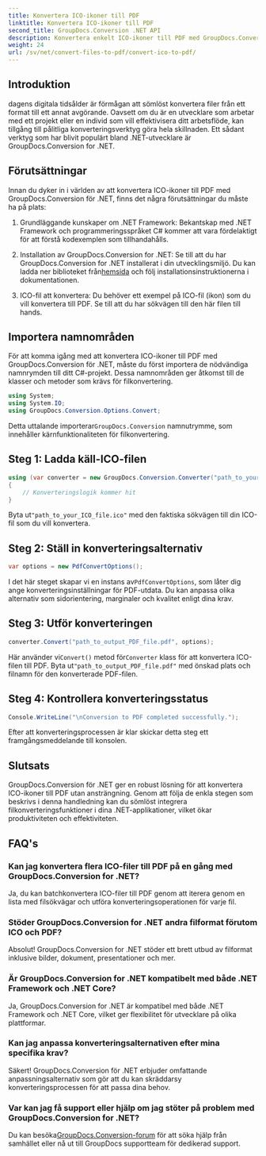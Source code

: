 ```yaml
---
title: Konvertera ICO-ikoner till PDF
linktitle: Konvertera ICO-ikoner till PDF
second_title: GroupDocs.Conversion .NET API
description: Konvertera enkelt ICO-ikoner till PDF med GroupDocs.Conversion för .NET. Öka produktiviteten med enkla steg som beskrivs i denna handledning.
weight: 24
url: /sv/net/convert-files-to-pdf/convert-ico-to-pdf/
---
```

## Introduktion
dagens digitala tidsålder är förmågan att sömlöst konvertera filer från ett format till ett annat avgörande. Oavsett om du är en utvecklare som arbetar med ett projekt eller en individ som vill effektivisera ditt arbetsflöde, kan tillgång till pålitliga konverteringsverktyg göra hela skillnaden. Ett sådant verktyg som har blivit populärt bland .NET-utvecklare är GroupDocs.Conversion for .NET.
## Förutsättningar
Innan du dyker in i världen av att konvertera ICO-ikoner till PDF med GroupDocs.Conversion för .NET, finns det några förutsättningar du måste ha på plats:
1. Grundläggande kunskaper om .NET Framework: Bekantskap med .NET Framework och programmeringsspråket C# kommer att vara fördelaktigt för att förstå kodexemplen som tillhandahålls.
   
2.  Installation av GroupDocs.Conversion for .NET: Se till att du har GroupDocs.Conversion for .NET installerat i din utvecklingsmiljö. Du kan ladda ner biblioteket från[hemsida](https://releases.groupdocs.com/conversion/net/) och följ installationsinstruktionerna i dokumentationen.
3. ICO-fil att konvertera: Du behöver ett exempel på ICO-fil (ikon) som du vill konvertera till PDF. Se till att du har sökvägen till den här filen till hands.

## Importera namnområden
För att komma igång med att konvertera ICO-ikoner till PDF med GroupDocs.Conversion för .NET, måste du först importera de nödvändiga namnrymden till ditt C#-projekt. Dessa namnområden ger åtkomst till de klasser och metoder som krävs för filkonvertering.

```csharp
using System;
using System.IO;
using GroupDocs.Conversion.Options.Convert;
```
 Detta uttalande importerar`GroupDocs.Conversion` namnutrymme, som innehåller kärnfunktionaliteten för filkonvertering.
## Steg 1: Ladda käll-ICO-filen
```csharp
using (var converter = new GroupDocs.Conversion.Converter("path_to_your_ICO_file.ico"))
{
    // Konverteringslogik kommer hit
}
```
 Byta ut`"path_to_your_ICO_file.ico"` med den faktiska sökvägen till din ICO-fil som du vill konvertera.
## Steg 2: Ställ in konverteringsalternativ
```csharp
var options = new PdfConvertOptions();
```
 I det här steget skapar vi en instans av`PdfConvertOptions`, som låter dig ange konverteringsinställningar för PDF-utdata. Du kan anpassa olika alternativ som sidorientering, marginaler och kvalitet enligt dina krav.
## Steg 3: Utför konverteringen
```csharp
converter.Convert("path_to_output_PDF_file.pdf", options);
```
 Här använder vi`Convert()` metod för`Converter` klass för att konvertera ICO-filen till PDF. Byta ut`"path_to_output_PDF_file.pdf"` med önskad plats och filnamn för den konverterade PDF-filen.
## Steg 4: Kontrollera konverteringsstatus
```csharp
Console.WriteLine("\nConversion to PDF completed successfully.");
```
Efter att konverteringsprocessen är klar skickar detta steg ett framgångsmeddelande till konsolen.

## Slutsats
GroupDocs.Conversion för .NET ger en robust lösning för att konvertera ICO-ikoner till PDF utan ansträngning. Genom att följa de enkla stegen som beskrivs i denna handledning kan du sömlöst integrera filkonverteringsfunktioner i dina .NET-applikationer, vilket ökar produktiviteten och effektiviteten.
## FAQ's
### Kan jag konvertera flera ICO-filer till PDF på en gång med GroupDocs.Conversion for .NET?
Ja, du kan batchkonvertera ICO-filer till PDF genom att iterera genom en lista med filsökvägar och utföra konverteringsoperationen för varje fil.
### Stöder GroupDocs.Conversion for .NET andra filformat förutom ICO och PDF?
Absolut! GroupDocs.Conversion for .NET stöder ett brett utbud av filformat inklusive bilder, dokument, presentationer och mer.
### Är GroupDocs.Conversion for .NET kompatibelt med både .NET Framework och .NET Core?
Ja, GroupDocs.Conversion for .NET är kompatibel med både .NET Framework och .NET Core, vilket ger flexibilitet för utvecklare på olika plattformar.
### Kan jag anpassa konverteringsalternativen efter mina specifika krav?
Säkert! GroupDocs.Conversion för .NET erbjuder omfattande anpassningsalternativ som gör att du kan skräddarsy konverteringsprocessen för att passa dina behov.
### Var kan jag få support eller hjälp om jag stöter på problem med GroupDocs.Conversion for .NET?
 Du kan besöka[GroupDocs.Conversion-forum](https://forum.groupdocs.com/c/conversion/11) för att söka hjälp från samhället eller nå ut till GroupDocs supportteam för dedikerad support.